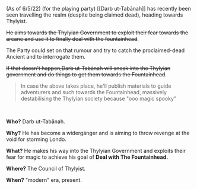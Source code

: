 
(As of 6/5/22)
(for the playing party)
[[Darb ut-Tabānah]] has recently been seen travelling the realm (despite being claimed dead), heading towards Thylyist.

~~He aims towards the Thylyian Government to exploit their fear towards the arcane and use it to finally deal with the fountainhead~~.

The Party could set on that rumour and try to catch the proclaimed-dead Ancient and to interrogate them.

~~If that doesn't happen,Darb ut-Tabānah will sneak into the Thylyian government and do things to get them towards the Fountainhead~~.

> In case the above takes place, he'll publish materials to guide adventurers and such towards the Fountainhead, massively destabilising the Thylyian society because "ooo magic spooky"


 

**Who?** Darb ut-Tabānah.

**Why?** He has become a widergänger and is aiming to throw revenge at the void for storming Londo.

**What?** He makes his way into the Thylyian Government and exploits their fear for magic to achieve his goal of **Deal with The Fountainhead.**

**Where?** The Council of Thylyist.

**When?** "modern" era, present. 
